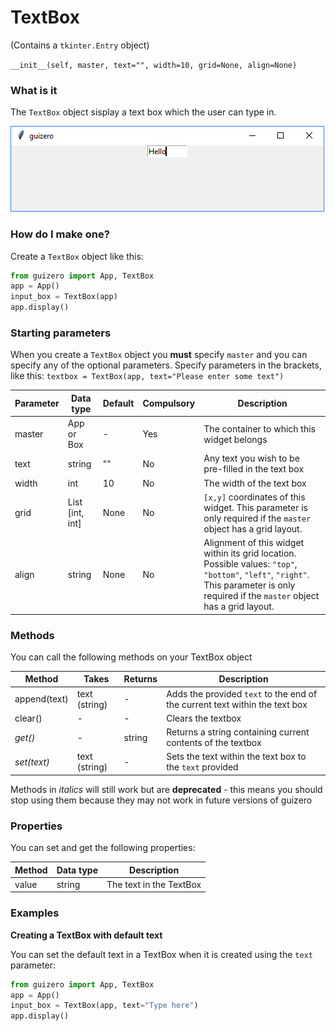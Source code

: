 # TextBox

(Contains a `tkinter.Entry` object)

`__init__(self, master, text="", width=10, grid=None, align=None)`

### What is it
The `TextBox` object sisplay a text box which the user can type in.

![TextBox on Windows](images/textbox_windows.png)

### How do I make one?

Create a `TextBox` object like this:

```python
from guizero import App, TextBox
app = App()
input_box = TextBox(app)
app.display()
```

### Starting parameters

When you create a `TextBox` object you **must** specify `master` and you can specify any of the optional parameters. Specify parameters in the brackets, like this: `textbox = TextBox(app, text="Please enter some text")`

| Parameter | Data type | Default | Compulsory | Description                         |
| --------- | --------- | ------- | ---------- | -------------------------|
| master    | App or Box   | - | Yes       | The container to which this widget belongs
| text   | string    | ""  | No         | Any text you wish to be pre-filled in the text box |
| width   | int    | 10     | No         | The width of the text box|
| grid   | List [int, int]   | None     | No         | `[x,y]` coordinates of this widget. This parameter is only required if the `master` object has a grid layout. |
| align   | string     | None     | No         | Alignment of this widget within its grid location. Possible values: `"top"`, `"bottom"`, `"left"`, `"right"`. This parameter is only required if the `master` object has a grid layout.  |


### Methods

You can call the following methods on your TextBox object

| Method        | Takes     | Returns    | Description                |
| ------------- | ------------- | ---------- | -------------------------- |
| append(text)  | text (string) | -          | Adds the provided `text` to the end of the current text within the text box |
| clear()   | -             | -          | Clears the textbox            |
| _get()_ | - | string |  Returns a string containing current contents of the textbox |
| _set(text)_ | text (string) | - |  Sets the text within the text box to the `text` provided |

Methods in _italics_ will still work but are **deprecated** - this means you should stop using them because they may not work in future versions of guizero

### Properties

You can set and get the following properties:

| Method        | Data type   | Description                |
| ------------- | ----------- | -------------------------- |
| value         | string      | The text in the TextBox |

### Examples

**Creating a TextBox with default text**

You can set the default text in a TextBox when it is created using the `text` parameter:

```python
from guizero import App, TextBox
app = App()
input_box = TextBox(app, text="Type here")
app.display()
```
